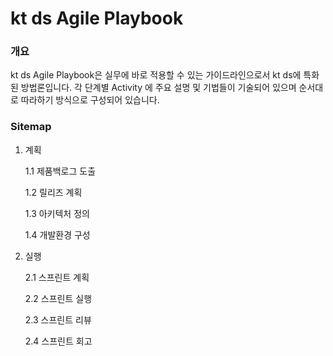 # kt ds Agile Playbook

### 개요

kt ds Agile Playbook은 실무에 바로 적용할 수 있는 가이드라인으로서 kt ds에 특화된 방법론입니다. 각 단계별 Activity 에 주요 설명 및 기법들이 기술되어 있으며 순서대로 따라하기 방식으로 구성되어 있습니다.

### Sitemap

1. 계획

   1.1 제품백로그 도출

   1.2 릴리즈 계획

   1.3 아키텍처 정의

   1.4 개발환경 구성

2. 실행

   2.1 스프린트 계획

   2.2 스프린트 실행

   2.3 스프린트 리뷰

   2.4 스프린트 회고


